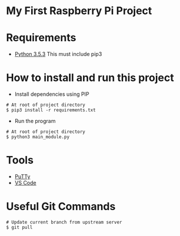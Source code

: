 # My First Raspberry Pi Project

# Requirements
- [Python 3.5.3](https://www.python.org/downloads/release/python-353/) This must include pip3

# How to install and run this project

- Install dependencies using PIP
```
# At root of project directory
$ pip3 install -r requirements.txt
```

- Run the program
```
# At root of project directory
$ python3 main_module.py
```

# Tools
- [PuTTy](https://www.putty.org/)
- [VS Code](https://code.visualstudio.com/)


# Useful Git Commands

```
# Update current branch from upstream server
$ git pull

```